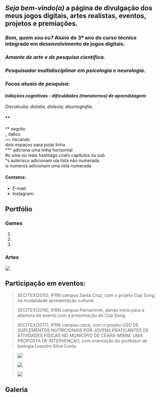 ## *Seja bem-vindo(a)* a página de divulgação dos meus jogos digitais, artes realistas, eventos, projetos e premiações.

### *Bom, quem sou eu?* Aluno do 3º ano do curso técnico integrado em desenvolvimento de jogos digitais.  

### *Amante de arte e de pesquisa científica.*

### *Pesquisador multidisciplinar em psicologia e neurologia.*
### *Focos atuais de pesquisa:*
#### *Inibições cognitivas - dificuldades (transtornos) de aprendizagem:*
*Discalculia; dislalia; dislexia; disortografia.*
#### **


** negrito  
_ italico  
~~ riscando  
  dois espaços para pular linha  
*** adiciona uma linha horizontal  
#s uma ou mais hashtags criam capítulos ou sub  
*s  asterisco adicionam ula lista não numerada  
is  numeros adicionam uma lista numerada   


  



#### Contatos:  

*  E-mail: 
*  Instagram:
  
  
## Portfólio  

### Games   

1.  
2.  
3.   

### Artes

![](.png)



## Participação em eventos:

> SECITEX(2015), IFRN campus Santa Cruz, com o projeto Cup Song, na modalidade apresentação cultural.  
>  
> SECITEX(2016), IFRN campus Parnamirim, dando início para a abertura do evento com a presentação do Cup Song.  
>
> SECITEX(2017), IFRN campus caicó, com o projeto USO DE SUPLEMENTOS NUTRICIONAIS POR JOVENS PRATICANTES
DE ATIVIDADES FÍSICAS NO MUNICÍPIO DE CEARÁ-MIRIM: UMA
PROPOSTA DE INTERVENÇÃO, com orientação do professor de biologia Leandro Silva Costa.
>
> 
>
>   

  
 > ![](.png)  
 >  
 > ![](.jpg)  
 >  
 > ![](t.1.jpg)
      
 ## Galeria  
